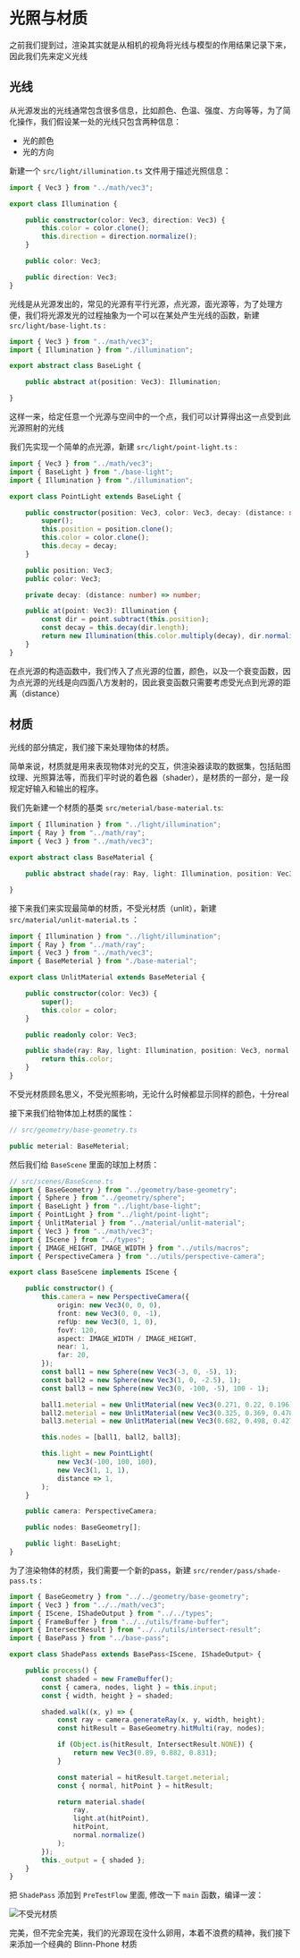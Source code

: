 
# 光照与材质

之前我们提到过，渲染其实就是从相机的视角将光线与模型的作用结果记录下来，因此我们先来定义光线

## 光线

从光源发出的光线通常包含很多信息，比如颜色、色温、强度、方向等等，为了简化操作，我们假设某一处的光线只包含两种信息：

* 光的颜色
* 光的方向

新建一个 `src/light/illumination.ts` 文件用于描述光照信息：

```typescript
import { Vec3 } from "../math/vec3";

export class Illumination {

    public constructor(color: Vec3, direction: Vec3) {
        this.color = color.clone();
        this.direction = direction.normalize();
    }

    public color: Vec3;

    public direction: Vec3;
}
```

光线是从光源发出的，常见的光源有平行光源，点光源，面光源等，为了处理方便，我们将光源发光的过程抽象为一个可以在某处产生光线的函数，新建 `src/light/base-light.ts` :

```typescript
import { Vec3 } from "../math/vec3";
import { Illumination } from "./illumination";

export abstract class BaseLight {

    public abstract at(position: Vec3): Illumination;

}
```

这样一来，给定任意一个光源与空间中的一个点，我们可以计算得出这一点受到此光源照射的光线

我们先实现一个简单的点光源，新建 `src/light/point-light.ts` :

```typescript
import { Vec3 } from "../math/vec3";
import { BaseLight } from "./base-light";
import { Illumination } from "./illumination";

export class PointLight extends BaseLight {

    public constructor(position: Vec3, color: Vec3, decay: (distance: number) => number) {
        super();
        this.position = position.clone();
        this.color = color.clone();
        this.decay = decay;
    }

    public position: Vec3;
    public color: Vec3;

    private decay: (distance: number) => number;

    public at(point: Vec3): Illumination {
        const dir = point.subtract(this.position);
        const decay = this.decay(dir.length);
        return new Illumination(this.color.multiply(decay), dir.normalize());
    }
}
```

在点光源的构造函数中，我们传入了点光源的位置，颜色，以及一个衰变函数，因为点光源的光线是向四面八方发射的，因此衰变函数只需要考虑受光点到光源的距离（distance）

## 材质

光线的部分搞定，我们接下来处理物体的材质。

简单来说，材质就是用来表现物体对光的交互，供渲染器读取的数据集，包括贴图纹理、光照算法等，而我们平时说的着色器（shader），是材质的一部分，是一段规定好输入和输出的程序。

我们先新建一个材质的基类 `src/meterial/base-material.ts`:

```typescript
import { Illumination } from "../light/illumination";
import { Ray } from "../math/ray";
import { Vec3 } from "../math/vec3";

export abstract class BaseMaterial {

    public abstract shade(ray: Ray, light: Illumination, position: Vec3, normal: Vec3): Vec3;

}
```

接下来我们来实现最简单的材质，不受光材质（unlit），新建 `src/material/unlit-material.ts` ：

```typescript
import { Illumination } from "../light/illumination";
import { Ray } from "../math/ray";
import { Vec3 } from "../math/vec3";
import { BaseMeterial } from "./base-material";

export class UnlitMaterial extends BaseMeterial {

    public constructor(color: Vec3) {
        super();
        this.color = color;
    }

    public readonly color: Vec3;

    public shade(ray: Ray, light: Illumination, position: Vec3, normal: Vec3): Vec3 {
        return this.color;
    }
}
```

不受光材质顾名思义，不受光照影响，无论什么时候都显示同样的颜色，十分real

接下来我们给物体加上材质的属性：

```typescript
// src/geometry/base-geometry.ts

public meterial: BaseMeterial;
```

然后我们给 `BaseScene` 里面的球加上材质：

```typescript
// src/scenes/BaseScene.ts
import { BaseGeometry } from "../geometry/base-geometry";
import { Sphere } from "../geometry/sphere";
import { BaseLight } from "../light/base-light";
import { PointLight } from "../light/point-light";
import { UnlitMaterial } from "../material/unlit-material";
import { Vec3 } from "../math/vec3";
import { IScene } from "../types";
import { IMAGE_HEIGHT, IMAGE_WIDTH } from "../utils/macros";
import { PerspectiveCamera } from "../utils/perspective-camera";

export class BaseScene implements IScene {

    public constructor() {
        this.camera = new PerspectiveCamera({
            origin: new Vec3(0, 0, 0),
            front: new Vec3(0, 0, -1),
            refUp: new Vec3(0, 1, 0),
            fovY: 120,
            aspect: IMAGE_WIDTH / IMAGE_HEIGHT,
            near: 1,
            far: 20,
        });
        const ball1 = new Sphere(new Vec3(-3, 0, -5), 1);
        const ball2 = new Sphere(new Vec3(1, 0, -2.5), 1);
        const ball3 = new Sphere(new Vec3(0, -100, -5), 100 - 1);

        ball1.meterial = new UnlitMaterial(new Vec3(0.271, 0.22, 0.196));
        ball2.meterial = new UnlitMaterial(new Vec3(0.325, 0.369, 0.478));
        ball3.meterial = new UnlitMaterial(new Vec3(0.682, 0.498, 0.427));

        this.nodes = [ball1, ball2, ball3];

        this.light = new PointLight(
            new Vec3(-100, 100, 100),
            new Vec3(1, 1, 1),
            distance => 1,
        );
    }

    public camera: PerspectiveCamera;

    public nodes: BaseGeometry[];

    public light: BaseLight;
}
```

为了渲染物体的材质，我们需要一个新的pass，新建 `src/render/pass/shade-pass.ts` :

```typescript
import { BaseGeometry } from "../../geometry/base-geometry";
import { Vec3 } from "../../math/vec3";
import { IScene, IShadeOutput } from "../../types";
import { FrameBuffer } from "../../utils/frame-buffer";
import { IntersectResult } from "../../utils/intersect-result";
import { BasePass } from "../base-pass";

export class ShadePass extends BasePass<IScene, IShadeOutput> {

    public process() {
        const shaded = new FrameBuffer();
        const { camera, nodes, light } = this.input;
        const { width, height } = shaded;

        shaded.walk((x, y) => {
            const ray = camera.generateRay(x, y, width, height);
            const hitResult = BaseGeometry.hitMulti(ray, nodes);

            if (Object.is(hitResult, IntersectResult.NONE)) {
                return new Vec3(0.89, 0.882, 0.831);
            }

            const material = hitResult.target.meterial;
            const { normal, hitPoint } = hitResult;

            return material.shade(
                ray,
                light.at(hitPoint),
                hitPoint,
                normal.normalize()
            );
        });
        this._output = { shaded };
    }
}
```

把 `ShadePass` 添加到 `PreTestFlow` 里面, 修改一下 `main` 函数，编译一波：

![不受光材质](./images/06/不受光材质.png)

完美，但不完全完美，我们的光源现在没什么卵用，本着不浪费的精神，我们接下来添加一个经典的 Blinn-Phone 材质